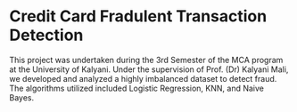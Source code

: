 # Credit Card Fradulent Transaction Detection
This project was undertaken during the 3rd Semester of the MCA program at the University of Kalyani. Under the supervision of Prof. (Dr) Kalyani Mali, we developed and analyzed a highly imbalanced dataset to detect fraud. The algorithms utilized included Logistic Regression, KNN, and Naive Bayes.
